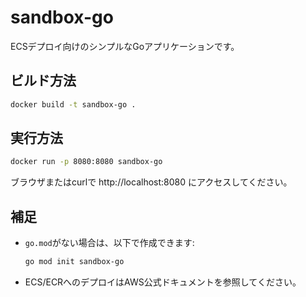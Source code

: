 # sandbox-go

ECSデプロイ向けのシンプルなGoアプリケーションです。

## ビルド方法

```sh
docker build -t sandbox-go .
```

## 実行方法

```sh
docker run -p 8080:8080 sandbox-go
```

ブラウザまたはcurlで http://localhost:8080 にアクセスしてください。

## 補足

- `go.mod`がない場合は、以下で作成できます:
  ```sh
  go mod init sandbox-go
  ```
- ECS/ECRへのデプロイはAWS公式ドキュメントを参照してください。